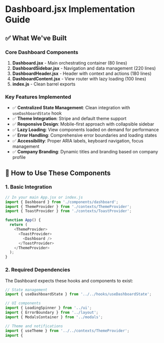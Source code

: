 # Dashboard.jsx Implementation Guide

## ✅ What We've Built

### **Core Dashboard Components**
1. **Dashboard.jsx** - Main orchestrating container (80 lines)
2. **DashboardSidebar.jsx** - Navigation and data management (220 lines) 
3. **DashboardHeader.jsx** - Header with context and actions (180 lines)
4. **DashboardContent.jsx** - View router with lazy loading (100 lines)
5. **index.js** - Clean barrel exports

### **Key Features Implemented**
- ✅ **Centralized State Management**: Clean integration with `useDashboardState` hook
- ✅ **Theme Integration**: Stripe and default theme support
- ✅ **Responsive Design**: Mobile-first approach with collapsible sidebar
- ✅ **Lazy Loading**: View components loaded on demand for performance
- ✅ **Error Handling**: Comprehensive error boundaries and loading states
- ✅ **Accessibility**: Proper ARIA labels, keyboard navigation, focus management
- ✅ **Company Branding**: Dynamic titles and branding based on company profile

## 🔧 How to Use These Components

### **1. Basic Integration**
```javascript
// In your main App.jsx or index.js
import { Dashboard } from './components/dashboard';
import { ThemeProvider } from './contexts/ThemeProvider';
import { ToastProvider } from './contexts/ToastProvider';

function App() {
  return (
    <ThemeProvider>
      <ToastProvider>
        <Dashboard />
      </ToastProvider>
    </ThemeProvider>
  );
}
```

### **2. Required Dependencies**
The Dashboard expects these hooks and components to exist:
```javascript
// State management
import { useDashboardState } from '../../hooks/useDashboardState';

// UI components  
import { LoadingSpinner } from '../ui';
import { ErrorBoundary } from '../layout';
import { ModalsContainer } from '../modals';

// Theme and notifications
import { useTheme } from '../../contexts/ThemeProvider';
import {